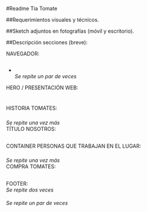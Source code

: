 #Readme Tía Tomate

##Requerimientos visuales y técnicos.

##Sketch adjuntos en fotografías (móvil y escritorio).

##Descripción secciones (breve):

NAVEGADOR:
	<nav class="nav-tomate">
		<div class="nav-tomate__logo">
			<img class="nav-tomate__logo_img img-responsive">
		</div>
		<ul class="nav-tomate__index">
			<li class="nav-tomate__index_li"></li>
			*Se repite un par de veces*
		</ul>
	</nav>
HERO / PRESENTACIÓN WEB:
	<div class="hero-tomate">
		<h1 class="hero-tomate__h"></h1>
	</div>
HISTORIA TOMATES:
	<div class="hist-tomate">
		<div class="row hist-tomate__1">
			<div class="hist-tomate__1_img col-md-6"></div>
			<div class="hist-tomate__1_txt col-md-6">
				<h3 class="hist-tomate__1_txt_h"></h3>
				<p class="hist-tomate__1_txt_p"></p>
			</div>
		</div>
		*Se repite una vez más*
	</div>
TÍTULO NOSOTROS:
	<div class="nos-tomate">
		<h2 class="nos-tomate__h"></h2>
	</div>
CONTAINER PERSONAS QUE TRABAJAN EN EL LUGAR:
	<div class="container-tomate">
		<div class="row container-tomate__1">
			<div class="container-tomate__1_img"></div>
			<h3 class="container-tomate__1_h"></h3>
			<p class="container-tomate__1_p"></p>
		</div>
		*Se repite una vez más*
	</div>
COMPRA TOMATES:
	<div class="shop-tomate">
		<h2 class="shop-tomate__h"></h2>
		<div class="shop-tomate__button">
			<h2 class="shop-tomate__button_h"></h2>
		</div>
	</div>
FOOTER:
	<footer class="footer-tomate">
		<div class="footer-tomate__logo">
			<img>
		</div>
		<div class="footer-tomate__button">
			<div class="footer_tomate__button_rrss"></div>
			*Se repite dos veces*
		</div>
		<div class="footer-tomate__txt">
			<h6 class="footer-tomate__txt_h">
			*Se repite un par de veces*
			</h6>
		</div>
	</footer>